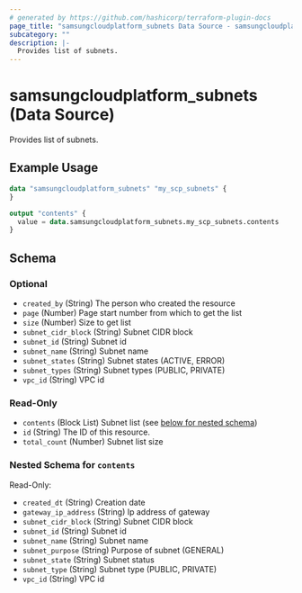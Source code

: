 ```yaml
---
# generated by https://github.com/hashicorp/terraform-plugin-docs
page_title: "samsungcloudplatform_subnets Data Source - samsungcloudplatform"
subcategory: ""
description: |-
  Provides list of subnets.
---
```


# samsungcloudplatform_subnets (Data Source)

Provides list of subnets.

## Example Usage

```terraform
data "samsungcloudplatform_subnets" "my_scp_subnets" {
}

output "contents" {
  value = data.samsungcloudplatform_subnets.my_scp_subnets.contents
}
```

<!-- schema generated by tfplugindocs -->
## Schema

### Optional

- `created_by` (String) The person who created the resource
- `page` (Number) Page start number from which to get the list
- `size` (Number) Size to get list
- `subnet_cidr_block` (String) Subnet CIDR block
- `subnet_id` (String) Subnet id
- `subnet_name` (String) Subnet name
- `subnet_states` (String) Subnet states (ACTIVE, ERROR)
- `subnet_types` (String) Subnet types (PUBLIC, PRIVATE)
- `vpc_id` (String) VPC id

### Read-Only

- `contents` (Block List) Subnet list (see [below for nested schema](#nestedblock--contents))
- `id` (String) The ID of this resource.
- `total_count` (Number) Subnet list size

<a id="nestedblock--contents"></a>
### Nested Schema for `contents`

Read-Only:

- `created_dt` (String) Creation date
- `gateway_ip_address` (String) Ip address of gateway
- `subnet_cidr_block` (String) Subnet CIDR block
- `subnet_id` (String) Subnet id
- `subnet_name` (String) Subnet name
- `subnet_purpose` (String) Purpose of subnet (GENERAL)
- `subnet_state` (String) Subnet status
- `subnet_type` (String) Subnet type (PUBLIC, PRIVATE)
- `vpc_id` (String) VPC id


